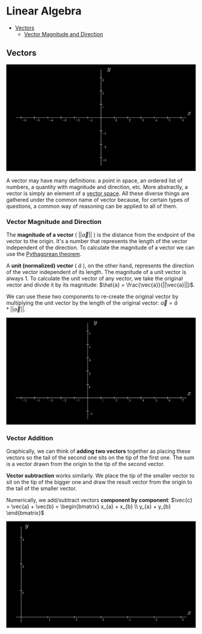 # Linear Algebra
* [Vectors](#vectors)
    * [Vector Magnitude and Direction](#vector-magnitude-and-direction)

## Vectors
![Vectors](vectors/vectors.gif)

A vector may have many definitions: a point in space, an ordered list of numbers, a quantity with magnitude and
direction, etc. More abstractly, a vector is simply an element of a [vector space](#vector-space). All these diverse 
things are gathered under the common name of vector because, for certain types of questions, a common way of reasoning 
can be applied to all of them.

### Vector Magnitude and Direction
The **magnitude of a vector** ( $||\vec{a}||$ ) is the distance from the endpoint of the vector to the origin. It's a 
number that represents the length of the vector independent of the direction. To calculate the magnitude of a vector we 
can use the [Pythagorean theorem](https://en.wikipedia.org/wiki/Pythagorean_theorem). 

A **unit (normalized) vector** ( $\hat{a}$ ), on the other hand, represents the direction of the vector independent of its length. 
The magnitude of a unit vector is always 1. To calculate the unit vector of any vector, we take the original vector and 
divide it by its magnitude: 
$`\hat{a} = \frac{\vec{a}}{||\vec{a}||}`$.

We can use these two components to re-create the original vector by multiplying the unit vector by the length of the 
original vector: 
$`\vec{a} = \hat{a} * ||\vec{a}||`$.

![Vectors](vectors/vectors_magnitude_direction.gif)

### Vector Addition
Graphically, we can think of **adding two vectors** together as placing these vectors so the tail of the second one 
sits on the tip of the first one. The sum is a vector drawn from the origin to the tip of the second vector.

**Vector subtraction** works similarly. We place the tip of the smaller vector to sit on the tip of the bigger one and 
draw the result vector from the origin to the tail of the smaller vector.

Numerically, we add/subtract vectors **component by component**: 
$`\vec{c} = \vec{a} + \vec{b} = \begin{bmatrix} x_{a} + x_{b} \\ y_{a} + y_{b} \end{bmatrix}`$

![Vectors](vectors/vectors_addition.gif)